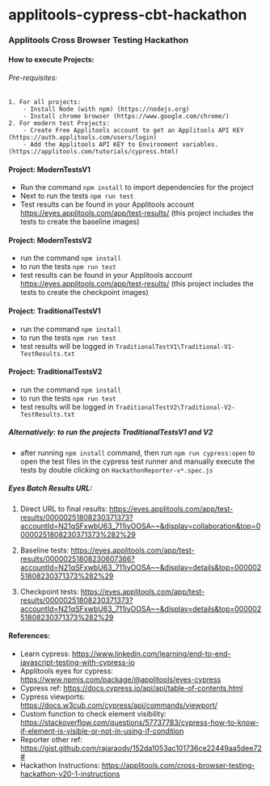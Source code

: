 # applitools-cypress-cbt-hackathon

### Applitools Cross Browser Testing Hackathon

#### How to execute Projects:

###### Pre-requisites: 
    1. For all projects: 
        - Install Node (with npm) (https://nodejs.org​)        
        - Install chrome browser (https://www.google.com/chrome/)
    2. For modern test Projects:
        - Create Free Applitools account to get an Applitools API KEY (https://auth.applitools.com/users/login)
        - Add the Applitools API KEY to Environment variables. (https://applitools.com/tutorials/cypress.html) 

#### Project: ModernTestsV1

- Run the command  ```npm install``` to import dependencies for the project
- Next to run the tests  ```npm run test```
- Test results can be found in your Applitools account https://eyes.applitools.com/app/test-results/ 
(this project includes the tests to create the baseline images)

#### Project: ModernTestsV2

- run the command ```npm install```
- to run the tests  ```npm run test```
- test results can be found in your Applitools account https://eyes.applitools.com/app/test-results/ 
(this project includes the tests to create the checkpoint images)

#### Project: TraditionalTestsV1

- run the command ```npm install```
- to run the tests  ```npm run test```
- test results will be logged in ```TraditionalTestV1\Traditional-V1-TestResults.txt```

#### Project: TraditionalTestsV2

- run the command ```npm install```
- to run the tests  ```npm run test```
- test results will be logged in ```TraditionalTestV2\Traditional-V2-TestResults.txt```

 ##### Alternatively: to run the projects TraditionalTestsV1 and V2
  - after running ```npm install``` command, then run ``` npm run cypress:open ``` to open the test files in the cypress test runner and manually execute the tests by double clicking on ```HackathonReporter-v*.spec.js```

##### Eyes Batch Results URL:
1. Direct URL to final results: https://eyes.applitools.com/app/test-results/00000251808230371373?accountId=N21qSFxwbU63_711iyOOSA~~&display=collaboration&top=00000251808230371373%282%29

2. Baseline tests: https://eyes.applitools.com/app/test-results/00000251808230607366?accountId=N21qSFxwbU63_711iyOOSA~~&display=details&top=00000251808230371373%282%29


3. Checkpoint tests: https://eyes.applitools.com/app/test-results/00000251808230371373?accountId=N21qSFxwbU63_711iyOOSA~~&display=details&top=00000251808230371373%282%29

#### References:
- Learn cypress: https://www.linkedin.com/learning/end-to-end-javascript-testing-with-cypress-io
- Applitools eyes for cypress: https://www.npmjs.com/package/@applitools/eyes-cypress
- Cypress ref: https://docs.cypress.io/api/api/table-of-contents.html
- Cypress viewports: https://docs.w3cub.com/cypress/api/commands/viewport/
- Custom function to check element visibility: https://stackoverflow.com/questions/57737783/cypress-how-to-know-if-element-is-visible-or-not-in-using-if-condition
- Reporter other ref: https://gist.github.com/rajaraodv/152da1053ac101736ce22449aa5dee72#
- Hackathon Instructions: https://applitools.com/cross-browser-testing-hackathon-v20-1-instructions
